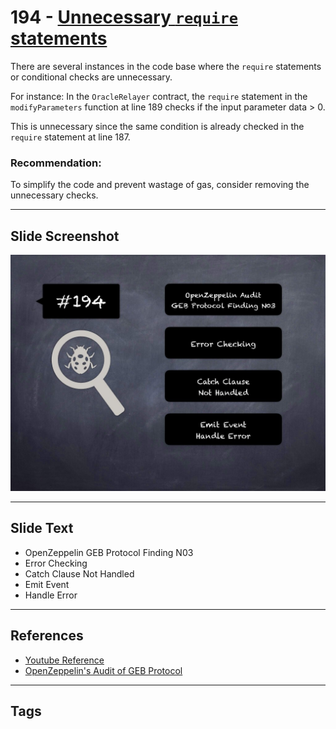 
# 194 - [Unnecessary `require` statements](./Unnecessary%20`require`%20statements.md)

There are several instances in the code base where the `require` statements or conditional checks are unnecessary. 

For instance: In the `OracleRelayer` contract, the `require` statement in the `modifyParameters` function at line 189 checks if the input parameter data > 0. 

This is unnecessary since the same condition is already checked in the `require` statement at line 187.

### Recommendation:
To simplify the code and prevent wastage of gas, consider removing the unnecessary checks.
___
## Slide Screenshot
![194.jpg](../../images/8.%20Audit%20Findings%20201/194.jpg)
___
## Slide Text
- OpenZeppelin GEB Protocol Finding N03
- Error Checking
- Catch Clause Not Handled
- Emit Event
- Handle Error
___
## References
- [Youtube Reference](https://youtu.be/0J7KI4WGd0Q?t=753)
- [OpenZeppelin's Audit of GEB Protocol](https://blog.openzeppelin.com/geb-protocol-audit/)
___
## Tags
